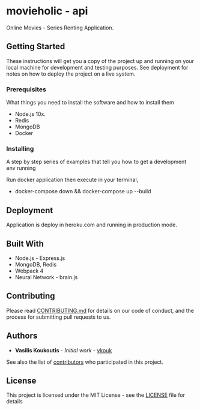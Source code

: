 # movieholic - api

Online Movies - Series Renting Application.

## Getting Started

These instructions will get you a copy of the project up and running on your local machine for development and testing purposes. See deployment for notes on how to deploy the project on a live system.

### Prerequisites

What things you need to install the software and how to install them

- Node.js 10x.
- Redis
- MongoDB
- Docker

### Installing

A step by step series of examples that tell you how to get a development env running

Run docker application then execute in your terminal,
* docker-compose down && docker-compose up --build

## Deployment

Application is deploy in heroku.com and running in production mode.

## Built With

* Node.js - Express.js
* MongoDB, Redis
* Webpack 4
* Neural Network - brain.js

## Contributing

Please read [CONTRIBUTING.md](https://gist.github.com/PurpleBooth/b24679402957c63ec426) for details on our code of conduct, and the process for submitting pull requests to us.

## Authors

* **Vasilis Koukoutis** - *Initial work* - [vkouk](https://github.com/vkouk)

See also the list of [contributors](https://github.com/vkouk/movieholic-api/contributors) who participated in this project.

## License

This project is licensed under the MIT License - see the [LICENSE](LICENSE) file for details

